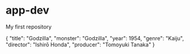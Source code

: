 # app-dev
My first repository

{
  "title": "Godzilla",
  "monster": "Godzilla",
  "year": 1954,
  "genre": "Kaiju",
  "director": "Ishirō Honda",
  "producer": "Tomoyuki Tanaka"
}
